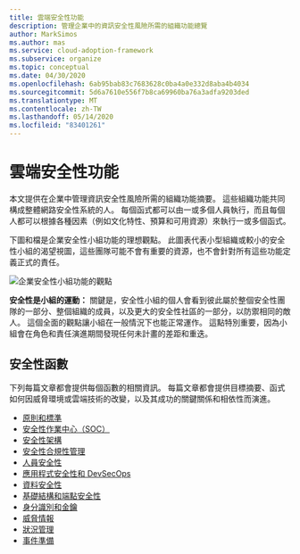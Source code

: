 ```yaml
---
title: 雲端安全性功能
description: 管理企業中的資訊安全性風險所需的組織功能總覽
author: MarkSimos
ms.author: mas
ms.service: cloud-adoption-framework
ms.subservice: organize
ms.topic: conceptual
ms.date: 04/30/2020
ms.openlocfilehash: 6ab95bab83c7683628c0ba4a0e332d8aba4b4034
ms.sourcegitcommit: 5d6a7610e556f7b8ca69960ba76a3adfa9203ded
ms.translationtype: MT
ms.contentlocale: zh-TW
ms.lasthandoff: 05/14/2020
ms.locfileid: "83401261"
---
```

<!-- cSpell:ignore MarkSimos -->

# <a name="cloud-security-functions"></a>雲端安全性功能

本文提供在企業中管理資訊安全性風險所需的組織功能摘要。 這些組織功能共同構成整體網路安全性系統的人。 每個函式都可以由一或多個人員執行，而且每個人都可以根據各種因素（例如文化特性、預算和可用資源）來執行一或多個函式。

下圖和檔是企業安全性小組功能的理想觀點。 此圖表代表小型組織或較小的安全性小組的渴望視圖，這些團隊可能不會有重要的資源，也不會針對所有這些功能定義正式的責任。

![企業安全性小組功能的觀點](../_images/security/enterprise-security-team.png)

**安全性是小組的運動：** 關鍵是，安全性小組的個人會看到彼此屬於整個安全性團隊的一部分、整個組織的成員，以及更大的安全性社區的一部分，以防禦相同的敵人。 這個全面的觀點讓小組在一般情況下也能正常運作。 這點特別重要，因為小組會在角色和責任演進期間發現任何未計畫的差距和重迭。

<!-- cSpell:ignore apsec -->

## <a name="security-functions"></a>安全性函數

下列每篇文章都會提供每個函數的相關資訊。 每篇文章都會提供目標摘要、函式如何因威脅環境或雲端技術的改變，以及其成功的關鍵關係和相依性而演進。

- [原則和標準](./cloud-security-policy-standards.md)
- [安全性作業中心（SOC）](./cloud-security-operations-center.md)
- [安全性架構](./cloud-security-architecture.md)
- [安全性合規性管理](./cloud-security-compliance-management.md)
- [人員安全性](./cloud-security-people.md)
- [應用程式安全性和 DevSecOps](./cloud-security-apsec-devsecops.md)
- [資料安全性](./cloud-security-data-security.md)
- [基礎結構和端點安全性](./cloud-security-infrastructure-endpoint.md)
- [身分識別和金鑰](./cloud-security-identity-keys.md)
- [威脅情報](./cloud-security-threat-intelligence.md)
- [狀況管理](./cloud-security-posture-management.md)
- [事件準備](./cloud-security-incident-preparation.md)
